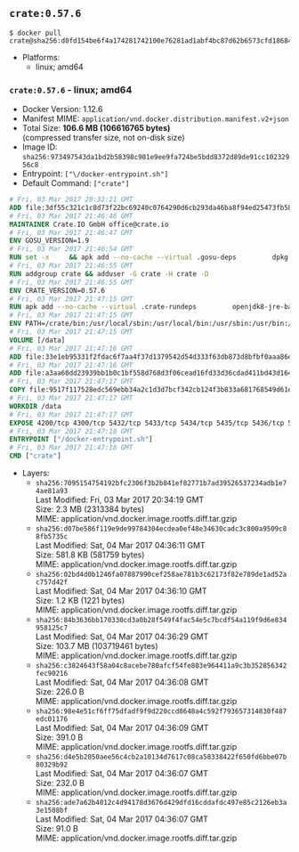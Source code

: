 ## `crate:0.57.6`

```console
$ docker pull crate@sha256:d0fd154be6f4a174281742100e76281ad1abf4bc87d62b6573cfd18684fae9c4
```

-	Platforms:
	-	linux; amd64

### `crate:0.57.6` - linux; amd64

-	Docker Version: 1.12.6
-	Manifest MIME: `application/vnd.docker.distribution.manifest.v2+json`
-	Total Size: **106.6 MB (106616765 bytes)**  
	(compressed transfer size, not on-disk size)
-	Image ID: `sha256:973497543da1bd2b58398c981e9ee9fa724be5bdd8372d89de91cc10232956c8`
-	Entrypoint: `["\/docker-entrypoint.sh"]`
-	Default Command: `["crate"]`

```dockerfile
# Fri, 03 Mar 2017 20:32:21 GMT
ADD file:3df55c321c1c8d73f22bc69240c0764290d6cb293da46ba8f94ed25473fb5853 in / 
# Fri, 03 Mar 2017 21:46:46 GMT
MAINTAINER Crate.IO GmbH office@crate.io
# Fri, 03 Mar 2017 21:46:47 GMT
ENV GOSU_VERSION=1.9
# Fri, 03 Mar 2017 21:46:54 GMT
RUN set -x     && apk add --no-cache --virtual .gosu-deps         dpkg         gnupg         curl     && export ARCH=$(echo $(dpkg --print-architecture) | cut -d"-" -f3)     && curl -o /usr/local/bin/gosu -fSL "https://github.com/tianon/gosu/releases/download/$GOSU_VERSION/gosu-$ARCH"     && curl -o /usr/local/bin/gosu.asc -fSL "https://github.com/tianon/gosu/releases/download/$GOSU_VERSION/gosu-$ARCH.asc"     && export GNUPGHOME="$(mktemp -d)"     && gpg --keyserver ha.pool.sks-keyservers.net --recv-keys B42F6819007F00F88E364FD4036A9C25BF357DD4     && gpg --batch --verify /usr/local/bin/gosu.asc /usr/local/bin/gosu     && rm -r "$GNUPGHOME" /usr/local/bin/gosu.asc     && chmod +x /usr/local/bin/gosu     && gosu nobody true     && apk del .gosu-deps
# Fri, 03 Mar 2017 21:46:55 GMT
RUN addgroup crate && adduser -G crate -H crate -D
# Fri, 03 Mar 2017 21:46:55 GMT
ENV CRATE_VERSION=0.57.6
# Fri, 03 Mar 2017 21:47:15 GMT
RUN apk add --no-cache --virtual .crate-rundeps         openjdk8-jre-base         python3         openssl         sigar     && apk add --no-cache --virtual .build-deps         curl         gnupg         tar     && curl -fSL -O https://cdn.crate.io/downloads/releases/crate-$CRATE_VERSION.tar.gz     && curl -fSL -O https://cdn.crate.io/downloads/releases/crate-$CRATE_VERSION.tar.gz.asc     && export GNUPGHOME="$(mktemp -d)"     && gpg --keyserver ha.pool.sks-keyservers.net --recv-keys 90C23FC6585BC0717F8FBFC37FAAE51A06F6EAEB     && gpg --batch --verify crate-$CRATE_VERSION.tar.gz.asc crate-$CRATE_VERSION.tar.gz     && rm -r "$GNUPGHOME" crate-$CRATE_VERSION.tar.gz.asc     && mkdir /crate     && tar -xf crate-$CRATE_VERSION.tar.gz -C /crate --strip-components=1     && rm crate-$CRATE_VERSION.tar.gz     && ln -s /usr/bin/python3 /usr/bin/python     && rm /crate/plugins/sigar/lib/libsigar-amd64-linux.so     && apk del .build-deps
# Fri, 03 Mar 2017 21:47:15 GMT
ENV PATH=/crate/bin:/usr/local/sbin:/usr/local/bin:/usr/sbin:/usr/bin:/sbin:/bin
# Fri, 03 Mar 2017 21:47:15 GMT
VOLUME [/data]
# Fri, 03 Mar 2017 21:47:16 GMT
ADD file:33e1eb95331f2fdac6f7aa4f37d1379542d54d333f63db873d8bfbf0aaa86e2d in /crate/config/crate.yml 
# Fri, 03 Mar 2017 21:47:16 GMT
ADD file:a3aa60dd23939bb1b0c1bf558d768d3f06cead16fd33d36cdad411bd43d16448 in /crate/config/logging.yml 
# Fri, 03 Mar 2017 21:47:17 GMT
COPY file:9517f117528edc569ebb34a2c1d3d7bcf342cb124f3b833a681768549d61ebfb in / 
# Fri, 03 Mar 2017 21:47:17 GMT
WORKDIR /data
# Fri, 03 Mar 2017 21:47:17 GMT
EXPOSE 4200/tcp 4300/tcp 5432/tcp 5433/tcp 5434/tcp 5435/tcp 5436/tcp 5437/tcp 5438/tcp 5439/tcp 5440/tcp 5441/tcp 5442/tcp 5443/tcp 5444/tcp 5445/tcp 5446/tcp 5447/tcp 5448/tcp 5449/tcp 5450/tcp 5451/tcp 5452/tcp 5453/tcp 5454/tcp 5455/tcp 5456/tcp 5457/tcp 5458/tcp 5459/tcp 5460/tcp 5461/tcp 5462/tcp 5463/tcp 5464/tcp 5465/tcp 5466/tcp 5467/tcp 5468/tcp 5469/tcp 5470/tcp 5471/tcp 5472/tcp 5473/tcp 5474/tcp 5475/tcp 5476/tcp 5477/tcp 5478/tcp 5479/tcp 5480/tcp 5481/tcp 5482/tcp 5483/tcp 5484/tcp 5485/tcp 5486/tcp 5487/tcp 5488/tcp 5489/tcp 5490/tcp 5491/tcp 5492/tcp 5493/tcp 5494/tcp 5495/tcp 5496/tcp 5497/tcp 5498/tcp 5499/tcp 5500/tcp 5501/tcp 5502/tcp 5503/tcp 5504/tcp 5505/tcp 5506/tcp 5507/tcp 5508/tcp 5509/tcp 5510/tcp 5511/tcp 5512/tcp 5513/tcp 5514/tcp 5515/tcp 5516/tcp 5517/tcp 5518/tcp 5519/tcp 5520/tcp 5521/tcp 5522/tcp 5523/tcp 5524/tcp 5525/tcp 5526/tcp 5527/tcp 5528/tcp 5529/tcp 5530/tcp 5531/tcp 5532/tcp
# Fri, 03 Mar 2017 21:47:18 GMT
ENTRYPOINT ["/docker-entrypoint.sh"]
# Fri, 03 Mar 2017 21:47:18 GMT
CMD ["crate"]
```

-	Layers:
	-	`sha256:7095154754192bfc2306f3b2b841ef82771b7ad39526537234adb1e74ae81a93`  
		Last Modified: Fri, 03 Mar 2017 20:34:19 GMT  
		Size: 2.3 MB (2313384 bytes)  
		MIME: application/vnd.docker.image.rootfs.diff.tar.gzip
	-	`sha256:d07be586f119e9de99784304ecdea0ef48e34630cadc3c800a9509c88fb5735c`  
		Last Modified: Sat, 04 Mar 2017 04:36:11 GMT  
		Size: 581.8 KB (581759 bytes)  
		MIME: application/vnd.docker.image.rootfs.diff.tar.gzip
	-	`sha256:02bd4d0b1246fa07887990cef258ae781b3c62173f82e789de1ad52ac757d42f`  
		Last Modified: Sat, 04 Mar 2017 04:36:10 GMT  
		Size: 1.2 KB (1221 bytes)  
		MIME: application/vnd.docker.image.rootfs.diff.tar.gzip
	-	`sha256:84b3636bb170330cd3a0b28f549f4fac54e5c7bcdf54a119f9d6e834958125c7`  
		Last Modified: Sat, 04 Mar 2017 04:36:29 GMT  
		Size: 103.7 MB (103719461 bytes)  
		MIME: application/vnd.docker.image.rootfs.diff.tar.gzip
	-	`sha256:c3824643f58a04c8acebe780afcf54fe803e964411a9c3b352856342fec90216`  
		Last Modified: Sat, 04 Mar 2017 04:36:08 GMT  
		Size: 226.0 B  
		MIME: application/vnd.docker.image.rootfs.diff.tar.gzip
	-	`sha256:98e4e51cf6ff75dfadf9f9d220ccd8648a4c592f793657314830f487edc01176`  
		Last Modified: Sat, 04 Mar 2017 04:36:09 GMT  
		Size: 391.0 B  
		MIME: application/vnd.docker.image.rootfs.diff.tar.gzip
	-	`sha256:d4e5b2050aee56c4cb2a10134d7617c08ca58338422f650fd6bbe07b80329b92`  
		Last Modified: Sat, 04 Mar 2017 04:36:07 GMT  
		Size: 232.0 B  
		MIME: application/vnd.docker.image.rootfs.diff.tar.gzip
	-	`sha256:ade7a62b4012c4d94178d3676d429dfd16cddafdc497e85c2126eb3a3e1508bf`  
		Last Modified: Sat, 04 Mar 2017 04:36:07 GMT  
		Size: 91.0 B  
		MIME: application/vnd.docker.image.rootfs.diff.tar.gzip
